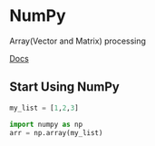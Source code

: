 # NumPy
Array(Vector and Matrix) processing

[Docs](https://docs.scipy.org/doc/numpy-1.13.0/reference/)

## Start Using NumPy
```python
my_list = [1,2,3]

import numpy as np
arr = np.array(my_list)
```
